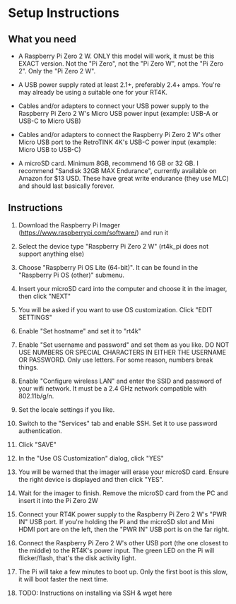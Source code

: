 # Setup Instructions

## What you need

- A Raspberry Pi Zero 2 W. ONLY this model will work, it must be this EXACT version. Not the "Pi Zero", not the "Pi Zero W", not the "Pi Zero 2". Only the "Pi Zero 2 W".

- A USB power supply rated at least 2.1+, preferably 2.4+ amps. You're may already be using a suitable one for your RT4K.

- Cables and/or adapters to connect your USB power supply to the Raspberry Pi Zero 2 W's Micro USB power input (example: USB-A or USB-C to Micro USB)

- Cables and/or adapters to connect the Raspberry Pi Zero 2 W's other Micro USB port to the RetroTINK 4K's USB-C power input (example: Micro USB to USB-C)

- A microSD card. Minimum 8GB, recommend 16 GB or 32 GB. I recommend "Sandisk 32GB MAX Endurance", currently available on Amazon for $13 USD. These have great write endurance (they use MLC) and should last basically forever.

## Instructions

1. Download the Raspberry Pi Imager (https://www.raspberrypi.com/software/) and run it

1. Select the device type "Raspberry Pi Zero 2 W" (rt4k_pi does not support anything else)

1. Choose "Raspberry Pi OS Lite (64-bit)". It can be found in the "Raspberry Pi OS (other)" submenu.

1. Insert your microSD card into the computer and choose it in the imager, then click "NEXT"

1. You will be asked if you want to use OS customization. Click "EDIT SETTINGS"

1. Enable "Set hostname" and set it to "rt4k"

1. Enable "Set username and password" and set them as you like. DO NOT USE NUMBERS OR SPECIAL CHARACTERS IN EITHER THE USERNAME OR PASSWORD. Only use letters. For some reason, numbers break things.

1. Enable "Configure wireless LAN" and enter the SSID and password of your wifi network. It must be a 2.4 GHz network compatible with 802.11b/g/n.

1. Set the locale settings if you like.

1. Switch to the "Services" tab and enable SSH. Set it to use password authentication.

1. Click "SAVE"

1. In the "Use OS Customization" dialog, click "YES"

1. You will be warned that the imager will erase your microSD card. Ensure the right device is displayed and then click "YES".

1. Wait for the imager to finish. Remove the microSD card from the PC and insert it into the Pi Zero 2W

1. Connect your RT4K power supply to the Raspberry Pi Zero 2 W's "PWR IN" USB port. If you're holding the Pi and the microSD slot and Mini HDMI port are on the left, then the "PWR IN" USB port is on the far right.

1. Connect the Raspberry Pi Zero 2 W's other USB port (the one closest to the middle) to the RT4K's power input. The green LED on the Pi will flicker/flash, that's the disk activity light.

1. The Pi will take a few minutes to boot up. Only the first boot is this slow, it will boot faster the next time.

1. TODO: Instructions on installing via SSH & wget here